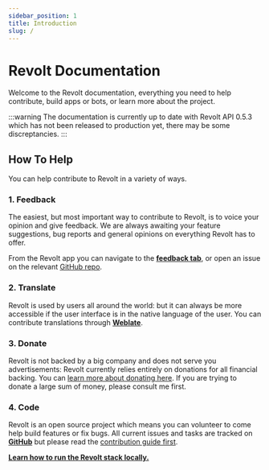 ```yaml
---
sidebar_position: 1
title: Introduction
slug: /
---
```


# Revolt Documentation

Welcome to the Revolt documentation, everything you need to help contribute, build apps or bots, or learn more about the project.

:::warning
The documentation is currently up to date with Revolt API 0.5.3 which has not been released to production yet, there may be some discreptancies.
:::

## How To Help

You can help contribute to Revolt in a variety of ways.

### 1. Feedback

The easiest, but most important way to contribute to Revolt, is to voice your opinion and give feedback.
We are always awaiting your feature suggestions, bug reports and general opinions on everything Revolt has to offer.

From the Revolt app you can navigate to the [**feedback tab**](https://app.revolt.chat/settings/feedback), or open an issue on the relevant [GitHub repo](https://github.com/revoltchat).

### 2. Translate

Revolt is used by users all around the world: but it can always be more accessible if the user interface is in the native language of the user.
You can contribute translations through [**Weblate**](https://weblate.insrt.uk/engage/revolt/).

### 3. Donate

Revolt is not backed by a big company and does not serve you advertisements: Revolt currently relies entirely on donations for all financial backing.
You can [learn more about donating here](https://insrt.uk/donate).
If you are trying to donate a large sum of money, please consult me first.

### 4. Code

Revolt is an open source project which means you can volunteer to come help build features or fix bugs.
All current issues and tasks are tracked on [**GitHub**](https://github.com/revoltchat) but please read the [contribution guide first](https://github.com/revoltchat/revolt/discussions/282#discussion-3777997).

[**Learn how to run the Revolt stack locally.**](/contributing)

